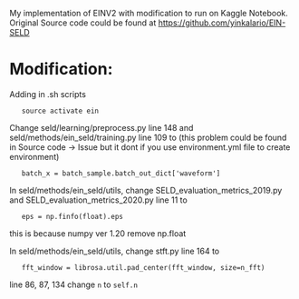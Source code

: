My implementation of EINV2 with modification to run on Kaggle Notebook. Original Source code could be found at https://github.com/yinkalario/EIN-SELD

# Modification:
Adding in .sh scripts
```
   source activate ein
```
Change seld/learning/preprocess.py line 148 and seld/methods/ein_seld/training.py line 109 to (this problem could be found in Source code -> Issue but it dont if you use environment.yml file to create environment)
```
   batch_x = batch_sample.batch_out_dict['waveform']
```
In seld/methods/ein_seld/utils, change SELD_evaluation_metrics_2019.py and SELD_evaluation_metrics_2020.py line 11 to 
```
   eps = np.finfo(float).eps
```  
this is because numpy ver 1.20 remove np.float

In seld/methods/ein_seld/utils, change stft.py line 164 to
```
   fft_window = librosa.util.pad_center(fft_window, size=n_fft)
```
line 86, 87, 134 change ```n``` to ```self.n```
